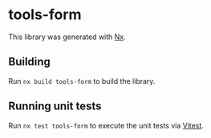 # tools-form

This library was generated with [Nx](https://nx.dev).

## Building

Run `nx build tools-form` to build the library.

## Running unit tests

Run `nx test tools-form` to execute the unit tests via [Vitest](https://vitest.dev/).
